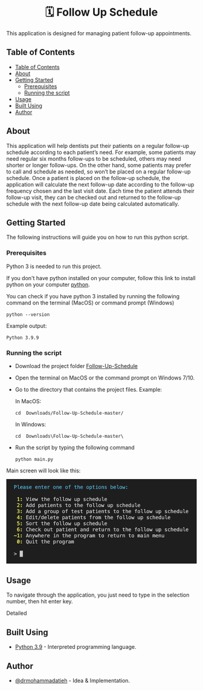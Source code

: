 <h1 align="center" > 🗓 Follow Up Schedule</h3>

<p align="center"> 

This application is designed for managing patient follow-up appointments.

</p>

## Table of Contents

- [Table of Contents](#table-of-contents)
- [About <a name = "about"></a>](#about-)
- [Getting Started <a name = "getting_started"></a>](#getting-started-)
  - [Prerequisites](#prerequisites)
  - [Running the script](#running-the-script)
- [Usage <a name="usage"></a>](#usage-)
- [Built Using <a name = "built_using"></a>](#built-using-)
- [Author <a name = "authors"></a>](#author-)

## About <a name = "about"></a>

This application will help dentists put their patients on a regular follow-up schedule according to each patient’s need. For example, some patients may need regular six months follow-ups to be scheduled, others may need shorter or longer follow-ups. On the other hand, some patients may prefer to call and schedule as needed, so won’t be placed on a regular follow-up schedule. Once a patient is placed on the follow-up schedule, the application will calculate the next follow-up date according to the follow-up frequency chosen and the last visit date. Each time the patient attends their follow-up visit, they can be checked out and returned to the follow-up schedule with the next follow-up date being calculated automatically.

## Getting Started <a name = "getting_started"></a>

The following instructions will guide you on how to run this python script.

### Prerequisites

Python 3 is needed to run this project.

If you don't have python installed on your computer, follow this link to install python on your computer [python](https://www.python.org).

You can check if you have python 3 installed by running the following command on the terminal (MacOS) or command prompt (Windows)

```
python --version
```
Example output:

```
Python 3.9.9
```

### Running the script

- Download the project folder [Follow-Up-Schedule](https://github.com/drmohammadatieh/Follow-Up-Schedule/archive/refs/heads/master.zip)

- Open the terminal on MacOS or the command prompt on Windows 7/10.
- Go to the directory that contains the project files. Example:
  
  In MacOS:
  
  ```
  cd  Downloads/Follow-Up-Schedule-master/
  ```
  In Windows:

   ```
  cd  Downloads\Follow-Up-Schedule-master\
  ```
- Run the script by typing the following command

  ```
  python main.py
  ```

Main screen will look like this:

<img src="/images/main_screen.png">


## Usage <a name="usage"></a>

To navigate through the application, you just need to type in the selection number, then hit enter key.

Detailed 

## Built Using <a name = "built_using"></a>

- [Python 3.9](https://www.python.org) - Interpreted programming language.

## Author <a name = "authors"></a>

- [@drmohammadatieh](https://github.com/kylelobo) - Idea & Implementation.

